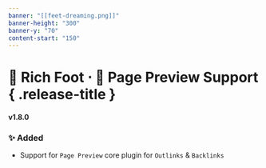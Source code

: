 ```yaml
---
banner: "[[feet-dreaming.png]]"
banner-height: "300"
banner-y: "70"
content-start: "150"
---
```

 # 🦶 Rich Foot ⋅ 🫣 Page Preview Support { .release-title }

#### v1.8.0

### ✨ Added
- Support for `Page Preview` core plugin for `Outlinks` & `Backlinks`